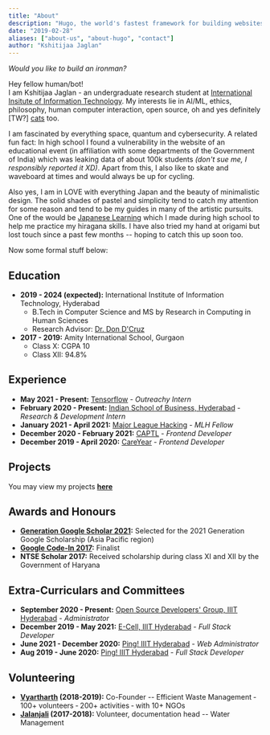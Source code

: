 ```yaml
---
title: "About"
description: "Hugo, the world's fastest framework for building websites"
date: "2019-02-28"
aliases: ["about-us", "about-hugo", "contact"]
author: "Kshitijaa Jaglan"
---
```


*Would you like to build an ironman?*

Hey fellow human/bot!\
I am Kshitijaa Jaglan - an undergraduate research student at [International Insitute of Information Technology](https://www.iiit.ac.in/). My interests lie in AI/ML, ethics, philosophy, human computer interaction, open source, oh and yes definitely \[TW?\] [cats](https://cataas.com/cat/gif) too.

I am fascinated by everything space, quantum and cybersecurity. A related fun fact: In high school I found a vulnerability in the website of an educational event (in affiliation with some departments of the Government of India) which was leaking data of about 100k students *(don't sue me, I responsibly reported it XD)*. Apart from this, I also like to skate and waveboard at times and would always be up for cycling.

Also yes, I am in LOVE with everything Japan and the beauty of minimalistic design. The solid shades of pastel and simplicity tend to catch my attention for some reason and tend to be my guides in many of the artistic pursuits. One of the would be [Japanese Learning](https://deutranium.github.io/Japanese-Practice/) which I made during high school to help me practice my hiragana skills. I have also tried my hand at origami but lost touch since a past few months -- hoping to catch this up soon too.

Now some formal stuff below:

## Education
- **2019 - 2024 (expected):** International Institute of Information Technology, Hyderabad
    - B.Tech in Computer Science and MS by Research in Computing in Human Sciences
    - Research Advisor: [Dr. Don D'Cruz](https://scholar.google.co.in/citations?user=0QUaN5AAAAAJ&hl=en)
- **2017 - 2019:** Amity International School, Gurgaon
    - Class X: CGPA 10
    - Class XII: 94.8%

## Experience
- **May 2021 - Present:** [Tensorflow](https://www.outreachy.org/alums/2021-05/) - *Outreachy Intern*
- **February 2020 - Present:** [Indian School of Business, Hyderabad](https://diri.isb.edu/en/our-people.html) - *Research & Development Intern*
- **January 2021 - April 2021:** [Major League Hacking](https://fellowship.mlh.io/) - *MLH Fellow*
- **December 2020 - February 2021:** [CAPTL](https://www.linkedin.com/company/captl/about/) - *Frontend Developer*
- **December 2019 - April 2020:** [CareYear](https://github.com/careyear) - *Frontend Developer*

## Projects
You may view my projects **[here](/projects)**

## Awards and Honours
- **[Generation Google Scholar 2021](https://buildyourfuture.withgoogle.com/scholarships/generation-google-scholarship-apac/):** Selected for the 2021 Generation Google Scholarship (Asia Pacific region)
- **[Google Code-In 2017](https://drive.google.com/file/d/0B11f3dEvKGEJSHM0NkVnMjVFaHotWUxVWmtZcmZYTHFMbnp3/view?usp=sharing):** Finalist
- **NTSE Scholar 2017:** Received scholarship during class XI and XII by the Government of Haryana

## Extra-Curriculars and Committees
- **September 2020 - Present:** [Open Source Developers' Group, IIIT Hyderabad](https://github.com/OSDG-IIITH) - *Administrator*
- **December 2019 - May 2021:** [E-Cell, IIIT Hyderabad](https://ecell.iiit.ac.in/) - *Full Stack Developer*
- **June 2021 - December 2020:** [Ping! IIIT Hyderabad](https://pingiiit.org/) - *Web Administrator*
- **Aug 2019 - June 2020:** [Ping! IIIT Hyderabad](https://pingiiit.org/) - *Full Stack Developer*

## Volunteering
- **[Vyartharth](https://www.facebook.com/vyartharthYP/) (2018-2019):** Co-Founder -- Efficient Waste Management ‑ 100+ volunteers ‑ 200+ activities ‑ with 10+ NGOs
- **[Jalanjali](https://www.facebook.com/Jalanjali) (2017-2018):** Volunteer, documentation head -- Water Management
